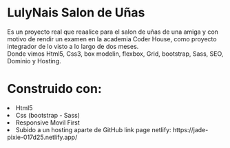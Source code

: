 # LulyNais Salon de Uñas

Es un proyecto real que reaalice para el salon de uñas de una amiga y con motivo de rendir un examen en la academia Coder House,
como proyecto integrador de lo visto a lo largo de dos meses.
 <br>Donde vimos Html5, Css3, box modelin, flexbox, Grid, bootstrap, Sass, SEO, Dominio y Hosting.

# Construido con:
<li>Html5</li>
<li>Css (bootstrap - Sass) </li>
<li>Responsive Movil First</li>
<li>Subido a un hosting aparte de GitHub link page netlify: https://jade-pixie-017d25.netlify.app/</li>
